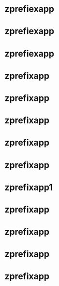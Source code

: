 # zprefiexapp
# zprefiexapp
# zprefiexapp
# zprefixapp
# zprefixapp
# zprefixapp
# zprefixapp
# zprefixapp
# zprefixapp1
# zprefixapp
# zprefixapp
# zprefixapp
# zprefixapp
